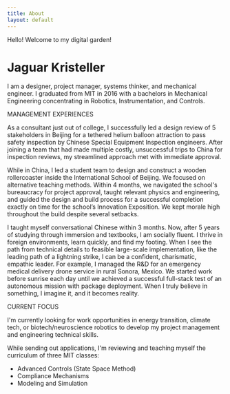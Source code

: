 ```yaml
---
title: About
layout: default
---
```

Hello! Welcome to my digital garden!

# Jaguar Kristeller

I am a designer, project manager, systems thinker, and mechanical engineer. I graduated from MIT in 2016 with a bachelors in Mechanical Engineering concentrating in Robotics, Instrumentation, and Controls. 


MANAGEMENT EXPERIENCES

As a consultant just out of college, I successfully led a design review of 5 stakeholders in Beijing for a tethered helium balloon attraction to pass safety inspection by Chinese Special Equipment Inspection engineers. After joining a team that had made multiple costly, unsuccessful trips to China for inspection reviews, my streamlined approach met with immediate approval.

While in China, I led a student team to design and construct a wooden rollercoaster inside the International School of Beijing. We focused on alternative teaching methods. Within 4 months, we navigated the school's bureaucracy for project approval, taught relevant physics and engineering, and guided the design and build process for a successful completion exactly on time for the school’s Innovation Exposition. We kept morale high throughout the build despite several setbacks.

I taught myself conversational Chinese within 3 months. Now, after 5 years of studying through immersion and textbooks, I am socially fluent. I thrive in foreign environments, learn quickly, and find my footing. When I see the path from technical details to feasible large-scale implementation, like the leading path of a lightning strike, I can be a confident, charismatic, empathic leader. For example, I managed the R&D for an emergency medical delivery drone service in rural Sonora, Mexico. We started work before sunrise each day until we achieved a successful full-stack test of an autonomous mission with package deployment. When I truly believe in something, I imagine it, and it becomes reality.


CURRENT FOCUS 

I'm currently looking for work opportunities in energy transition, climate tech, or biotech/neuroscience robotics to develop my project management and engineering technical skills. 

While sending out applications, I'm reviewing and teaching myself the curriculum of three MIT classes: 
- Advanced Controls (State Space Method)
- Compliance Mechanisms
- Modeling and Simulation